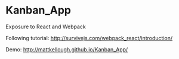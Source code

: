 # Kanban_App
Exposure to React and Webpack

Following tutorial: http://survivejs.com/webpack_react/introduction/

Demo: http://mattkellough.github.io/Kanban_App/
